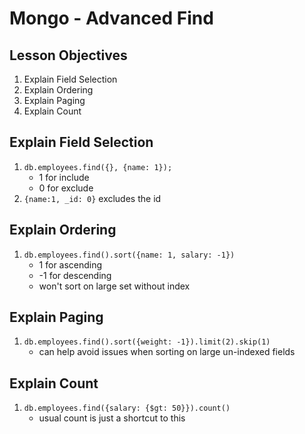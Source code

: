 # Mongo - Advanced Find

## Lesson Objectives

1. Explain Field Selection
1. Explain Ordering
1. Explain Paging
1. Explain Count

## Explain Field Selection

1. `db.employees.find({}, {name: 1});`
   - 1 for include
   - 0 for exclude
1. `{name:1, _id: 0}` excludes the id

## Explain Ordering

1. `db.employees.find().sort({name: 1, salary: -1})`
   - 1 for ascending
   - -1 for descending
   - won't sort on large set without index

## Explain Paging

1. `db.employees.find().sort({weight: -1}).limit(2).skip(1)`
   - can help avoid issues when sorting on large un-indexed fields

## Explain Count

1. `db.employees.find({salary: {$gt: 50}}).count()`
   - usual count is just a shortcut to this
